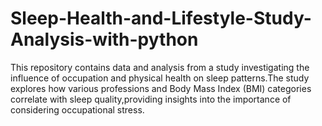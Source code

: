 # Sleep-Health-and-Lifestyle-Study-Analysis-with-python
This repository contains data and analysis from a study investigating the influence of occupation and physical health on sleep patterns.The study explores how various professions and Body Mass Index (BMI) categories correlate with sleep quality,providing insights into the importance of considering occupational stress.
